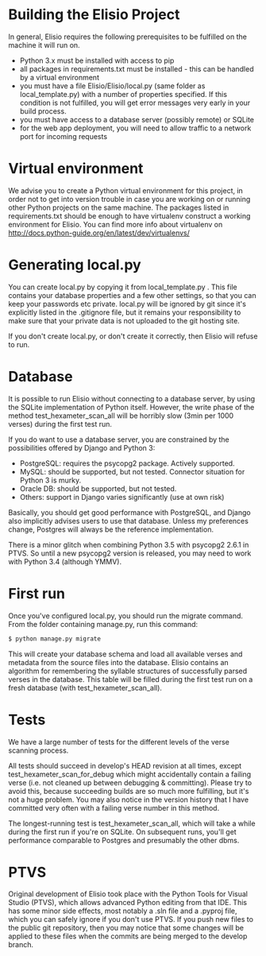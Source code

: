Building the Elisio Project
===
In general, Elisio requires the following prerequisites to be fulfilled on the machine it will run on.

* Python 3.x must be installed with access to pip
* all packages in requirements.txt must be installed - this can be handled by a virtual environment
* you must have a file Elisio/Elisio/local.py (same folder as local_template.py) with a number of properties specified. 
If this condition is not fulfilled, you will get error messages very early in your build process.
* you must have access to a database server (possibly remote) or SQLite
* for the web app deployment, you will need to allow traffic to a network port for incoming requests

Virtual environment
===

We advise you to create a Python virtual environment for this project,
in order not to get into version trouble in case you are working on or running other Python projects on the same machine.
The packages listed in requirements.txt should be enough to have virtualenv construct a working environment for Elisio.
You can find more info about virtualenv on http://docs.python-guide.org/en/latest/dev/virtualenvs/

Generating local.py
===

You can create local.py by copying it from local_template.py . This file contains your database properties and a few other settings,
so that you can keep your passwords etc private. local.py will be ignored by git since it's explicitly listed in the .gitignore file,
but it remains your responsibility to make sure that your private data is not uploaded to the git hosting site.

If you don't create local.py, or don't create it correctly, then Elisio will refuse to run.

Database
===

It is possible to run Elisio without connecting to a database server, by using the SQLite implementation of Python itself.
However, the write phase of the method test_hexameter_scan_all will be horribly slow (3min per 1000 verses) during the first test run.

If you do want to use a database server, you are constrained by the possibilities offered by Django and Python 3:
* PostgreSQL: requires the psycopg2 package. Actively supported.
* MySQL: should be supported, but not tested. Connector situation for Python 3 is murky.
* Oracle DB: should be supported, but not tested.
* Others: support in Django varies significantly (use at own risk)

Basically, you should get good performance with PostgreSQL, and Django also implicitly advises users to use that database.
Unless my preferences change, Postgres will always be the reference implementation.

There is a minor glitch when combining Python 3.5 with psycopg2 2.6.1 in PTVS. So until a new psycopg2 version is released,
you may need to work with Python 3.4 (although YMMV).

First run
===

Once you've configured local.py, you should run the migrate command. From the folder containing manage.py, run this command:

```bash
$ python manage.py migrate
```

This will create your database schema and load all available verses and metadata from the source files into the database.
Elisio contains an algorithm for remembering the syllable structures of successfully parsed verses in the database.
This table will be filled during the first test run on a fresh database (with test_hexameter_scan_all).

Tests
===

We have a large number of tests for the different levels of the verse scanning process.

All tests should succeed in develop's HEAD revision at all times, except test_hexameter_scan_for_debug
which might accidentally contain a failing verse (i.e. not cleaned up between debugging & committing).
Please try to avoid this, because succeeding builds are so much more fulfilling, but it's not a huge problem.
You may also notice in the version history that I have committed very often with a failing verse number in this method.

The longest-running test is test_hexameter_scan_all, which will take a while during the first run if you're on SQLite.
On subsequent runs, you'll get performance comparable to Postgres and presumably the other dbms.

PTVS
===

Original development of Elisio took place with the Python Tools for Visual Studio (PTVS), which allows advanced Python editing from that IDE.
This has some minor side effects, most notably a .sln file and a .pyproj file, which you can safely ignore if you don't use PTVS.
If you push new files to the public git repository, then you may notice that some changes will be applied to these
files when the commits are being merged to the develop branch.
